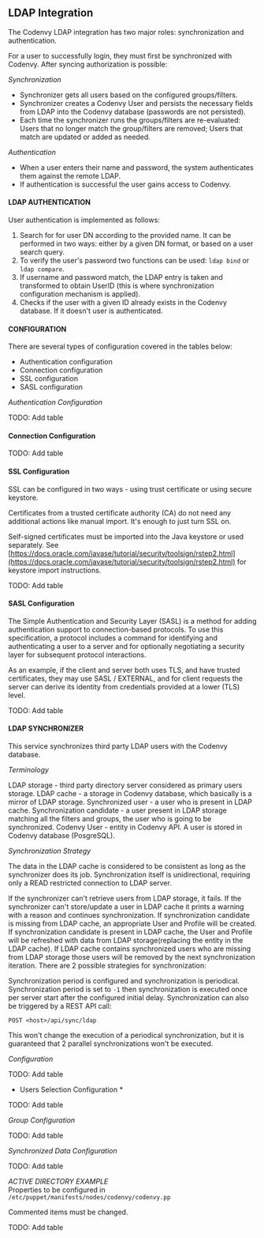 ## LDAP Integration
The Codenvy LDAP integration has two major roles: synchronization and authentication.

For a user to successfully login, they must first be synchronized with Codenvy. After syncing authorization is possible:

*Synchronization*  

- Synchronizer gets all users based on the configured groups/filters.
- Synchronizer creates a Codenvy User and persists the necessary fields from LDAP into the Codenvy database (passwords are not persisted).
- Each time the synchronizer runs the groups/filters are re-evaluated: Users that no longer match the group/filters are removed; Users that match are updated or added as needed.

*Authentication*  

- When a user enters their name and password, the system authenticates them against the remote LDAP.
- If authentication is successful the user gains access to Codenvy.

#### LDAP AUTHENTICATION

User authentication is implemented as follows:

1. Search for for user DN according to the provided name. It can be performed in two ways: either by
a given DN format, or based on a user search query.
2. To verify the user's password two functions can be used: `ldap bind` or `ldap compare`.
3. If username and password match, the LDAP entry is taken and transformed to obtain UserID (this is where synchronization configuration mechanism is applied).
4. Checks if the user with a given ID already exists in the Codenvy database. If it doesn't user is authenticated.

#### CONFIGURATION
There are several types of configuration covered in the tables below:

- Authentication configuration
- Connection configuration
- SSL configuration
- SASL configuration

*Authentication Configuration*  

TODO: Add table

#### Connection Configuration

TODO: Add table

#### SSL Configuration

SSL can be configured in two ways - using trust certificate or using secure keystore.

Certificates from a trusted certificate authority (CA) do not need any additional actions like manual import. It's enough to just turn SSL on.

Self-signed certificates must be imported into the Java keystore or used separately. See [https://docs.oracle.com/javase/tutorial/security/toolsign/rstep2.html](https://docs.oracle.com/javase/tutorial/security/toolsign/rstep2.html) for keystore import instructions.

TODO: Add table

#### SASL Configuration
The Simple Authentication and Security Layer (SASL) is a method for adding authentication support to connection-based protocols. To use this specification, a protocol includes a command for identifying and authenticating a user to a server and for optionally negotiating a security layer for subsequent protocol interactions.

As an example, if the client and server both uses TLS, and have trusted certificates, they may use SASL / EXTERNAL, and for client requests the server can derive its identity from credentials provided at a lower (TLS) level.

TODO: Add table

#### LDAP SYNCHRONIZER
This service synchronizes third party LDAP users with the Codenvy database.

*Terminology*  

LDAP storage - third party directory server considered as primary users storage.
LDAP cache - a storage in Codenvy database, which basically is a mirror of LDAP storage.
Synchronized user - a user who is present in LDAP cache.
Synchronization candidate - a user present in LDAP storage matching all the filters and groups, the user who is going to be synchronized.
Codenvy User - entity in Codenvy API. A user is stored in Codenvy database (PosgreSQL).

*Synchronization Strategy*  

The data in the LDAP cache is considered to be consistent as long as the synchronizer does its job. Synchronization itself is unidirectional, requiring only a READ restricted connection to LDAP server.

If the synchronizer can't retrieve users from LDAP storage, it fails.
If the synchronizer can't store/update a user in LDAP cache it prints a warning with a reason and continues synchronization.
If synchronization candidate is missing from LDAP cache, an appropriate User and Profile will be created.
If synchronization candidate is present in LDAP cache, the User and Profile will be refreshed with data from LDAP storage(replacing the entity in the LDAP cache).
If LDAP cache contains synchronized users who are missing from LDAP storage those users will be removed by the next synchronization iteration.
There are 2 possible strategies for synchronization:

Synchronization period is configured and synchronization is periodical.
Synchronization period is set to `-1` then synchronization is executed once
per server start after the configured initial delay.
Synchronization can also be triggered by a REST API call:

`POST <host>/api/sync/ldap`

This won't change the execution of a periodical synchronization, but it is guaranteed that 2 parallel synchronizations won't be executed.

*Configuration*   

TODO: Add table

* Users Selection Configuration *

TODO: Add table

*Group Configuration*  

TODO: Add table

*Synchronized Data Configuration*  

TODO: Add table

*ACTIVE DIRECTORY EXAMPLE*  
Properties to be configured in `/etc/puppet/manifests/nodes/codenvy/codenvy.pp`

Commented items must be changed.

TODO: Add table
